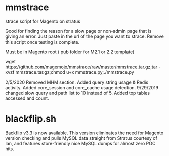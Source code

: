 # mmstrace
strace script for Magento on stratus

Good for finding the reason for a slow page or non-admin page that is giving an error. Just paste in the url of the page you want to strace. Remove this script once testing is complete.

Must be in Magento root ( pub folder for M2.1 or 2.2 template)

wget https://github.com/magemojo/mmstrace/raw/master/mmstrace.tar.gz;tar -xvzf mmstrace.tar.gz;chmod u+x mmstrace.py;./mmstrace.py

2/5/2020 Removed MHM section. Added query string usage & Redis activity. Added core_session and core_cache usage detection. 
9/29/2019 changed slow query and path list to 10 instead of 5. Added top tables accessed and count.

# blackflip.sh
Backflip v3.3 is now available. This version eliminates the need for Magento version checking and pulls MySQL data straight from Stratus courtesy of Ian, and features store-friendly nice MySQL dumps for almost zero POC hits.
